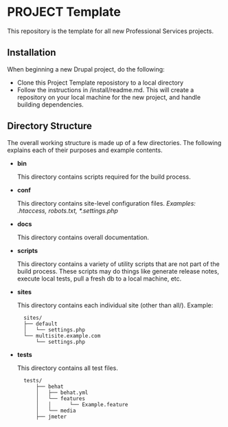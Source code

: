 # PROJECT Template

This repository is the template for all new Professional Services projects.

## Installation

When beginning a new Drupal project, do the following:

* Clone this Project Template reposistory to a local directory
* Follow the instructions in /install/readme.md. This will create a repository on your local machine for the new project, and handle building dependencies.

## Directory Structure

The overall working structure is made up of a few directories. The following
explains each of their purposes and example contents.

- **bin**

    This directory contains scripts required for the build process.

- **conf**

    This directory contains site-level configuration files.
    _Examples: .htaccess, robots.txt, *.settings.php_

- **docs**

    This directory contains overall documentation.

- **scripts**

    This directory contains a variety of utility scripts that are not part of the build process. These scripts may do things like generate release notes, execute local tests, pull a fresh db to a local machine, etc.

- **sites**

    This directory contains each individual site (other than all/). Example:

        sites/
        ├── default
        │   └── settings.php
        └── multisite.example.com
            └── settings.php

- **tests**

    This directory contains all test files.

        tests/
            ├── behat
            │   ├── behat.yml
            │   └── features
            │   │      └── Example.feature
            │   └── media
            ├── jmeter

